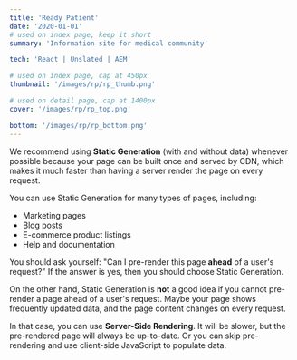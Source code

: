 ```yaml
---
title: 'Ready Patient'
date: '2020-01-01'
# used on index page, keep it short
summary: 'Information site for medical community'

tech: 'React | Unslated | AEM'

# used on index page, cap at 450px
thumbnail: '/images/rp/rp_thumb.png' 

# used on detail page, cap at 1400px
cover: '/images/rp/rp_top.png'

bottom: '/images/rp/rp_bottom.png'
---
```


We recommend using **Static Generation** (with and without data) whenever possible because your page can be built once and served by CDN, which makes it much faster than having a server render the page on every request.

You can use Static Generation for many types of pages, including:

- Marketing pages
- Blog posts
- E-commerce product listings
- Help and documentation

You should ask yourself: "Can I pre-render this page **ahead** of a user's request?" If the answer is yes, then you should choose Static Generation.

On the other hand, Static Generation is **not** a good idea if you cannot pre-render a page ahead of a user's request. Maybe your page shows frequently updated data, and the page content changes on every request.

In that case, you can use **Server-Side Rendering**. It will be slower, but the pre-rendered page will always be up-to-date. Or you can skip pre-rendering and use client-side JavaScript to populate data.